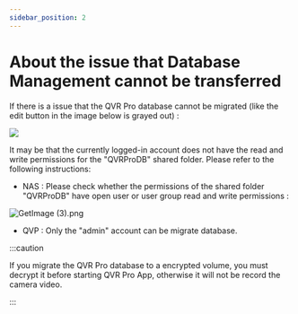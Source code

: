 ```yaml
---
sidebar_position: 2
---
```


# About the issue that Database Management cannot be transferred

If there is a issue that the QVR Pro database cannot be migrated (like the edit button in the image below is grayed out) :

![](/assets/qvr_pro_database_edit.png)

It may be that the currently logged-in account does not have the read and write permissions for the "QVRProDB" shared folder. Please refer to the following instructions:

- NAS : Please check whether the permissions of the shared folder "QVRProDB" have open user or user group read and write permissions :

![GetImage (3).png](/assets/user_premission.png)

- QVP : Only the "admin" account can be migrate database.

:::caution

If you migrate the QVR Pro database to a encrypted volume, you must decrypt it before starting QVR Pro App, otherwise it will not be record the camera video.

:::